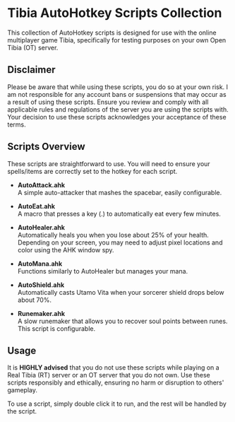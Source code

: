# Tibia AutoHotkey Scripts Collection

This collection of AutoHotkey scripts is designed for use with the online multiplayer game Tibia, specifically for testing purposes on your own Open Tibia (OT) server.

## **Disclaimer**
Please be aware that while using these scripts, you do so at your own risk. I am not responsible for any account bans or suspensions that may occur as a result of using these scripts. Ensure you review and comply with all applicable rules and regulations of the server you are using the scripts with. Your decision to use these scripts acknowledges your acceptance of these terms.

## Scripts Overview
These scripts are straightforward to use. You will need to ensure your spells/items are correctly set to the hotkey for each script.

- **AutoAttack.ahk**  
  A simple auto-attacker that mashes the spacebar, easily configurable.

- **AutoEat.ahk**  
  A macro that presses a key (.) to automatically eat every few minutes.

- **AutoHealer.ahk**  
  Automatically heals you when you lose about 25% of your health. Depending on your screen, you may need to adjust pixel locations and color using the AHK window spy.

- **AutoMana.ahk**  
  Functions similarly to AutoHealer but manages your mana.

- **AutoShield.ahk**  
  Automatically casts Utamo Vita when your sorcerer shield drops below about 70%.

- **Runemaker.ahk**  
  A slow runemaker that allows you to recover soul points between runes. This script is configurable.

## Usage
It is **HIGHLY advised** that you do not use these scripts while playing on a Real Tibia (RT) server or an OT server that you do not own. Use these scripts responsibly and ethically, ensuring no harm or disruption to others' gameplay.

To use a script, simply double click it to run, and the rest will be handled by the script.

